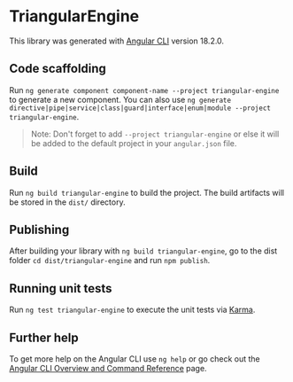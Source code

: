 # TriangularEngine

This library was generated with [Angular CLI](https://github.com/angular/angular-cli) version 18.2.0.

## Code scaffolding

Run `ng generate component component-name --project triangular-engine` to generate a new component. You can also use `ng generate directive|pipe|service|class|guard|interface|enum|module --project triangular-engine`.
> Note: Don't forget to add `--project triangular-engine` or else it will be added to the default project in your `angular.json` file. 

## Build

Run `ng build triangular-engine` to build the project. The build artifacts will be stored in the `dist/` directory.

## Publishing

After building your library with `ng build triangular-engine`, go to the dist folder `cd dist/triangular-engine` and run `npm publish`.

## Running unit tests

Run `ng test triangular-engine` to execute the unit tests via [Karma](https://karma-runner.github.io).

## Further help

To get more help on the Angular CLI use `ng help` or go check out the [Angular CLI Overview and Command Reference](https://angular.dev/tools/cli) page.
